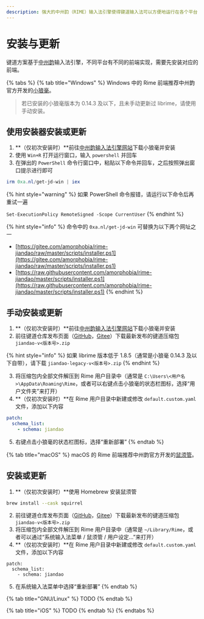 ```yaml
---
description: 强大的中州韵（RIME）输入法引擎使得键道输入法可以方便地运行在各个平台
---
```


# 安装与更新

键道方案基于[中州韵](https://rime.im)输入法引擎，不同平台有不同的前端实现，需要先安装对应的前端。

{% tabs %}
{% tab title="Windows" %}
Windows 中的 Rime 前端推荐中州韵官方开发的[小狼毫](https://github.com/rime/weasel)。

> 若已安装的小狼毫版本为 0.14.3 及以下，且未手动更新过 librime，请使用手动安装。

## 使用安装器安装或更新

1. **（仅初次安装时）**前往[中州韵输入法引擎网站](https://rime.im/download/)下载小狼毫并安装
2. 使用 `Win+R` 打开运行窗口，输入 `powershell` 并回车
3. 在弹出的 `PowerShell` 命令行窗口中，粘贴以下命令并回车，之后按照弹出窗口提示进行即可

```powershell
irm 0xa.nl/get-jd-win | iex
```

{% hint style="warning" %}
如果 PowerShell 命令报错，请运行以下命令后再重试一遍

`Set-ExecutionPolicy RemoteSigned -Scope CurrentUser`
{% endhint %}

{% hint style="info" %}
命令中的 `0xa.nl/get-jd-win` 可替换为以下两个网址之一

* [https://gitee.com/amorphobia/rime-jiandao/raw/master/scripts/installer.ps1](https://gitee.com/amorphobia/rime-jiandao/raw/master/scripts/installer.ps1)
* [https://raw.githubusercontent.com/amorphobia/rime-jiandao/master/scripts/installer.ps1](https://raw.githubusercontent.com/amorphobia/rime-jiandao/master/scripts/installer.ps1)
{% endhint %}

## 手动安装或更新

1. **（仅初次安装时）**前往[中州韵输入法引擎网站](https://rime.im/download/)下载小狼毫并安装
2. 前往键道仓库发布页面（[GitHub](https://github.com/amorphobia/rime-jiandao/releases)，[Gitee](https://gitee.com/amorphobia/rime-jiandao/releases)）下载最新发布的键道压缩包 `jiandao-v<版本号>.zip`

{% hint style="info" %}
如果 librime 版本低于 1.8.5（通常是小狼毫 0.14.3 及以下自带），请下载 `jiandao-legacy-v<版本号>.zip`
{% endhint %}

3. 将压缩包内全部文件解压到 Rime 用户目录中（通常是 `C:\Users\<用户名>\AppData\Roaming\Rime`，或者可以右键点击小狼毫的状态栏图标，选择“用户文件夹”来打开）
4. **（仅初次安装时）**在 Rime 用户目录中新建或修改 `default.custom.yaml` 文件，添加以下内容

```yaml
patch:
  schema_list:
    - schema: jiandao
```

5. 右键点击小狼毫的状态栏图标，选择“重新部署”
{% endtab %}

{% tab title="macOS" %}
macOS 的 Rime 前端推荐中州韵官方开发的[鼠须管](https://github.com/rime/squirrel)。

## 安装或更新

1. **（仅初次安装时）**使用 Homebrew 安装鼠须管

```bash
brew install --cask squirrel
```

2. 前往键道仓库发布页面（[GitHub](https://github.com/amorphobia/rime-jiandao/releases)，[Gitee](https://gitee.com/amorphobia/rime-jiandao/releases)）下载最新发布的键道压缩包 `jiandao-v<版本号>.zip`
3. 将压缩包内全部文件解压到 Rime 用户目录中（通常是 `~/Library/Rime`，或者可以通过“系统输入法菜单 / 鼠须管 / 用户设定...”来打开）
4. **（仅初次安装时）**在 Rime 用户目录中新建或修改 `default.custom.yaml` 文件，添加以下内容

```
patch:
  schema_list:
    - schema: jiandao
```

5. 在系统输入法菜单中选择“重新部署”
{% endtab %}

{% tab title="GNU/Linux" %}
TODO
{% endtab %}

{% tab title="iOS" %}
TODO
{% endtab %}
{% endtabs %}
